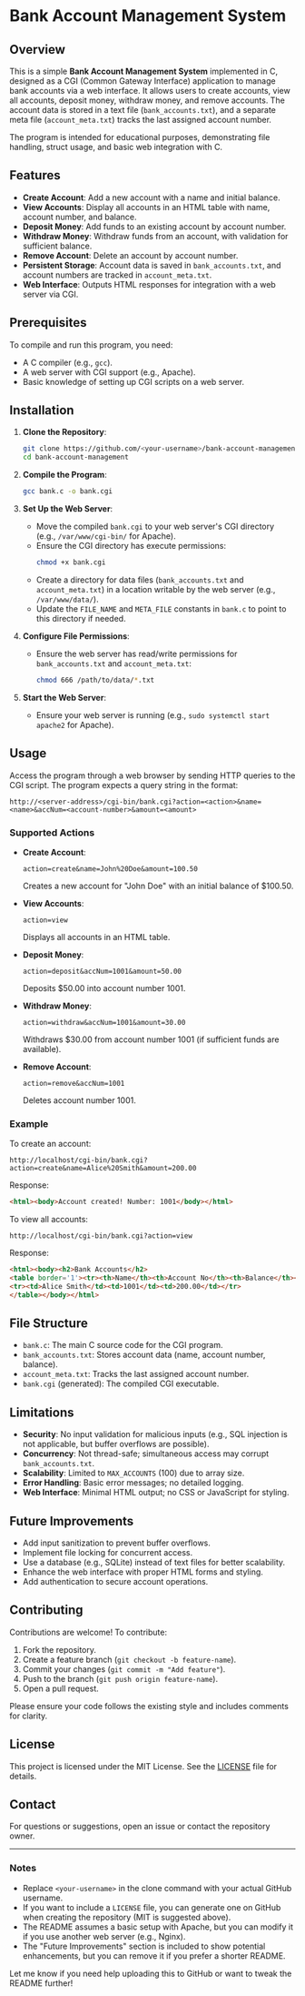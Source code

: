 
# Bank Account Management System

## Overview
This is a simple **Bank Account Management System** implemented in C, designed as a CGI (Common Gateway Interface) application to manage bank accounts via a web interface. It allows users to create accounts, view all accounts, deposit money, withdraw money, and remove accounts. The account data is stored in a text file (`bank_accounts.txt`), and a separate meta file (`account_meta.txt`) tracks the last assigned account number.

The program is intended for educational purposes, demonstrating file handling, struct usage, and basic web integration with C.

## Features
- **Create Account**: Add a new account with a name and initial balance.
- **View Accounts**: Display all accounts in an HTML table with name, account number, and balance.
- **Deposit Money**: Add funds to an existing account by account number.
- **Withdraw Money**: Withdraw funds from an account, with validation for sufficient balance.
- **Remove Account**: Delete an account by account number.
- **Persistent Storage**: Account data is saved in `bank_accounts.txt`, and account numbers are tracked in `account_meta.txt`.
- **Web Interface**: Outputs HTML responses for integration with a web server via CGI.

## Prerequisites
To compile and run this program, you need:
- A C compiler (e.g., `gcc`).
- A web server with CGI support (e.g., Apache).
- Basic knowledge of setting up CGI scripts on a web server.

## Installation
1. **Clone the Repository**:
   ```bash
   git clone https://github.com/<your-username>/bank-account-management.git
   cd bank-account-management
   ```

2. **Compile the Program**:
   ```bash
   gcc bank.c -o bank.cgi
   ```

3. **Set Up the Web Server**:
   - Move the compiled `bank.cgi` to your web server's CGI directory (e.g., `/var/www/cgi-bin/` for Apache).
   - Ensure the CGI directory has execute permissions:
     ```bash
     chmod +x bank.cgi
     ```
   - Create a directory for data files (`bank_accounts.txt` and `account_meta.txt`) in a location writable by the web server (e.g., `/var/www/data/`).
   - Update the `FILE_NAME` and `META_FILE` constants in `bank.c` to point to this directory if needed.

4. **Configure File Permissions**:
   - Ensure the web server has read/write permissions for `bank_accounts.txt` and `account_meta.txt`:
     ```bash
     chmod 666 /path/to/data/*.txt
     ```

5. **Start the Web Server**:
   - Ensure your web server is running (e.g., `sudo systemctl start apache2` for Apache).

## Usage
Access the program through a web browser by sending HTTP queries to the CGI script. The program expects a query string in the format:
```
http://<server-address>/cgi-bin/bank.cgi?action=<action>&name=<name>&accNum=<account-number>&amount=<amount>
```

### Supported Actions
- **Create Account**:
  ```
  action=create&name=John%20Doe&amount=100.50
  ```
  Creates a new account for "John Doe" with an initial balance of $100.50.

- **View Accounts**:
  ```
  action=view
  ```
  Displays all accounts in an HTML table.

- **Deposit Money**:
  ```
  action=deposit&accNum=1001&amount=50.00
  ```
  Deposits $50.00 into account number 1001.

- **Withdraw Money**:
  ```
  action=withdraw&accNum=1001&amount=30.00
  ```
  Withdraws $30.00 from account number 1001 (if sufficient funds are available).

- **Remove Account**:
  ```
  action=remove&accNum=1001
  ```
  Deletes account number 1001.

### Example
To create an account:
```
http://localhost/cgi-bin/bank.cgi?action=create&name=Alice%20Smith&amount=200.00
```
Response:
```html
<html><body>Account created! Number: 1001</body></html>
```

To view all accounts:
```
http://localhost/cgi-bin/bank.cgi?action=view
```
Response:
```html
<html><body><h2>Bank Accounts</h2>
<table border='1'><tr><th>Name</th><th>Account No</th><th>Balance</th></tr>
<tr><td>Alice Smith</td><td>1001</td><td>200.00</td></tr>
</table></body></html>
```

## File Structure
- `bank.c`: The main C source code for the CGI program.
- `bank_accounts.txt`: Stores account data (name, account number, balance).
- `account_meta.txt`: Tracks the last assigned account number.
- `bank.cgi` (generated): The compiled CGI executable.

## Limitations
- **Security**: No input validation for malicious inputs (e.g., SQL injection is not applicable, but buffer overflows are possible).
- **Concurrency**: Not thread-safe; simultaneous access may corrupt `bank_accounts.txt`.
- **Scalability**: Limited to `MAX_ACCOUNTS` (100) due to array size.
- **Error Handling**: Basic error messages; no detailed logging.
- **Web Interface**: Minimal HTML output; no CSS or JavaScript for styling.

## Future Improvements
- Add input sanitization to prevent buffer overflows.
- Implement file locking for concurrent access.
- Use a database (e.g., SQLite) instead of text files for better scalability.
- Enhance the web interface with proper HTML forms and styling.
- Add authentication to secure account operations.

## Contributing
Contributions are welcome! To contribute:
1. Fork the repository.
2. Create a feature branch (`git checkout -b feature-name`).
3. Commit your changes (`git commit -m "Add feature"`).
4. Push to the branch (`git push origin feature-name`).
5. Open a pull request.

Please ensure your code follows the existing style and includes comments for clarity.

## License
This project is licensed under the MIT License. See the [LICENSE](LICENSE) file for details.

## Contact
For questions or suggestions, open an issue or contact the repository owner.

---

### Notes
- Replace `<your-username>` in the clone command with your actual GitHub username.
- If you want to include a `LICENSE` file, you can generate one on GitHub when creating the repository (MIT is suggested above).
- The README assumes a basic setup with Apache, but you can modify it if you use another web server (e.g., Nginx).
- The "Future Improvements" section is included to show potential enhancements, but you can remove it if you prefer a shorter README.

Let me know if you need help uploading this to GitHub or want to tweak the README further!
